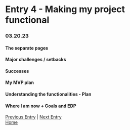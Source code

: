 # Entry 4 - Making my project functional
### 03.20.23

#### The separate pages
#### Major challenges / setbacks
#### Successes 
#### My MVP plan
#### Understanding the functionalities - Plan
#### Where I am now + Goals and EDP
[Previous Entry](entry03.md) | [Next Entry](entry05.md)<br>
[Home](../README.md)
